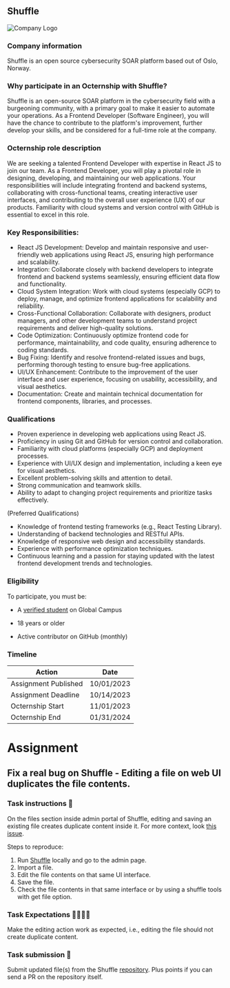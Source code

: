 ## Shuffle

![Company Logo](https://www.shuffler.io/images/logos/orange_logo.svg)

### Company information 

Shuffle is an open source cybersecurity SOAR platform based out of Oslo, Norway.

### Why participate in an Octernship with Shuffle?

Shuffle is an open-source SOAR platform in the cybersecurity field with a burgeoning community, with a primary goal to make it easier to automate your operations. As a Frontend Developer (Software Engineer), you will have the chance to contribute to the platform's improvement, further develop your skills, and be considered for a full-time role at the company.

### Octernship role description

We are seeking a talented Frontend Developer with expertise in React JS to join our team. As a Frontend Developer, you will play a pivotal role in designing, developing, and maintaining our web applications. Your responsibilities will include integrating frontend and backend systems, collaborating with cross-functional teams, creating interactive user interfaces, and contributing to the overall user experience (UX) of our products. Familiarity with cloud systems and version control with GitHub is essential to excel in this role.

### Key Responsibilities:

- React JS Development: Develop and maintain responsive and user-friendly web applications using React JS, ensuring high performance and scalability.
- Integration: Collaborate closely with backend developers to integrate frontend and backend systems seamlessly, ensuring efficient data flow and functionality.
- Cloud System Integration: Work with cloud systems (especially GCP) to deploy, manage, and optimize frontend applications for scalability and reliability.
- Cross-Functional Collaboration: Collaborate with designers, product managers, and other development teams to understand project requirements and deliver high-quality solutions.
- Code Optimization: Continuously optimize frontend code for performance, maintainability, and code quality, ensuring adherence to coding standards.
- Bug Fixing: Identify and resolve frontend-related issues and bugs, performing thorough testing to ensure bug-free applications.
- UI/UX Enhancement: Contribute to the improvement of the user interface and user experience, focusing on usability, accessibility, and visual aesthetics.
- Documentation: Create and maintain technical documentation for frontend components, libraries, and processes.


### Qualifications

- Proven experience in developing web applications using React JS.
- Proficiency in using Git and GitHub for version control and collaboration.
- Familiarity with cloud platforms (especially GCP) and deployment processes.
- Experience with UI/UX design and implementation, including a keen eye for visual aesthetics.
- Excellent problem-solving skills and attention to detail.
- Strong communication and teamwork skills.
- Ability to adapt to changing project requirements and prioritize tasks effectively.

(Preferred Qualifications)

- Knowledge of frontend testing frameworks (e.g., React Testing Library).
- Understanding of backend technologies and RESTful APIs.
- Knowledge of responsive web design and accessibility standards.
- Experience with performance optimization techniques.
- Continuous learning and a passion for staying updated with the latest frontend development trends and technologies.

### Eligibility

To participate, you must be:

* A [verified student](https://education.github.com/discount_requests/pack_application) on Global Campus

* 18 years or older

* Active contributor on GitHub (monthly)

### Timeline

| Action  | Date |
| ------------- | ------------- |
| Assignment Published | 10/01/2023 |
| Assignment Deadline | 10/14/2023 |
| Octernship Start | 11/01/2023 |
| Octernship End | 01/31/2024 |

# Assignment

## Fix a real bug on Shuffle - Editing a file on web UI duplicates the file contents.

### Task instructions 📝

On the files section inside admin portal of Shuffle, editing and saving an existing file creates duplicate content inside it. For more context, look [this issue](https://github.com/Shuffle/Shuffle/issues/1176).

Steps to reproduce:
1. Run [Shuffle](https://github.com/Shuffle/Shuffle/blob/main/.github/install-guide.md) locally and go to the admin page.
2. Import a file.
3. Edit the file contents on that same UI interface.
4. Save the file.
5. Check the file contents in that same interface or by using a shuffle tools with get file option.

### Task Expectations 👩‍💻👨‍💻

Make the editing action work as expected, i.e., editing the file should not create duplicate content.

### Task submission 🚀

Submit updated file(s) from the Shuffle [repository](https://github.com/Shuffle/Shuffle/). Plus points if you can send a PR on the repository itself.
